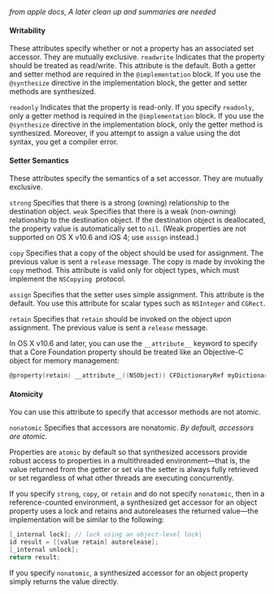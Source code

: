 *from apple docs, A later clean up and summaries are needed*
#### Writability
These attributes specify whether or not a property has an associated set accessor. They are mutually exclusive.
`readwrite`
Indicates that the property should be treated as read/write. This attribute is the default.
Both a getter and setter method are required in the `@implementation` block. If you use the `@synthesize` directive in the implementation block, the getter and setter methods are synthesized.

`readonly`
Indicates that the property is read-only.
If you specify `readonly`, only a getter method is required in the `@implementation` block. If you use the `@synthesize` directive in the implementation block, only the getter method is synthesized. Moreover, if you attempt to assign a value using the dot syntax, you get a compiler error.

#### Setter Semantics
These attributes specify the semantics of a set accessor. They are mutually exclusive.

`strong`
Specifies that there is a strong (owning) relationship to the destination object.
`weak`
Specifies that there is a weak (non-owning) relationship to the destination object.
If the destination object is deallocated, the property value is automatically set to `nil`.
(Weak properties are not supported on OS X v10.6 and iOS 4; use `assign` instead.)

`copy`
Specifies that a copy of the object should be used for assignment.
The previous value is sent a `release` message.
The copy is made by invoking the `copy` method. This attribute is valid only for object types, which must implement the `NSCopying`  protocol.

`assign`
Specifies that the setter uses simple assignment. This attribute is the default.
You use this attribute for scalar types such as `NSInteger` and `CGRect`.

`retain`
Specifies that `retain` should be invoked on the object upon assignment.
The previous value is sent a `release` message.

In OS X v10.6 and later, you can use the `__attribute__` keyword to specify that a Core Foundation property should be treated like an Objective-C object for memory management:
```objective-c
@property(retain) __attribute__((NSObject)) CFDictionaryRef myDictionary;
```
#### Atomicity
You can use this attribute to specify that accessor methods are not atomic.

`nonatomic`
Specifies that accessors are nonatomic. _By default, accessors are atomic._

Properties are `atomic` by default so that synthesized accessors provide robust access to properties in a multithreaded environment—that is, the value returned from the getter or set via the setter is always fully retrieved or set regardless of what other threads are executing concurrently.

If you specify `strong`, `copy`, or `retain` and do not specify `nonatomic`, then in a reference-counted environment, a synthesized get accessor for an object property uses a lock and retains and autoreleases the returned value—the implementation will be similar to the following:
```objective-c
[_internal lock]; // lock using an object-level lock|
id result = [[value retain] autorelease];
[_internal unlock];
return result;
```
If you specify `nonatomic`, a synthesized accessor for an object property simply returns the value directly.